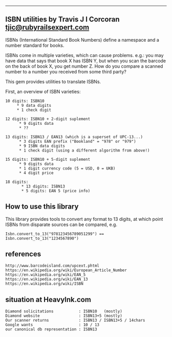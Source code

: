 ----------
 ISBN utilities
       by Travis J I Corcoran 
       tjic@rubyrailsexpert.com
----------

ISBNs (International Standard Book Numbers) define a namespace and
a number standard for books.

ISBNs come in multiple varieties, which can cause problems. e.g.:
you may have data that says that book X has ISBN Y, but when you
scan the barcode on the back of book X, you get number Z.  How do
you compare a scanned number to a number you received from some
third party?

This gem provides utilities to translate ISBNs.

First, an overview of ISBN varieties:


	10 digits: ISBN10
		 * 9 data digits
		 * 1 check digit

	12 digits: ISBN10 + 2-digit suplement
		  * 9 digits data
		  * ??

	13 digits: ISBN13 / EAN13 (which is a superset of UPC-13...)
		  * 3 digits EAN prefix ("Bookland" = "978" or "979")
		  * 9 ISBN data digits
		  * 1 check digit (using a different algorithm from above!)

	15 digits: ISBN10 + 5-digit suplement
		  * 9 digits data
		  * 1 digit currency code (5 = USD, 0 = UKB)
		  * 4 digit price

	18 digits:
		   * 13 digits: ISBN13
		   * 5 digits: EAN 5 (price info)

How to use this library
------------------------

This library provides tools to convert any format to 13 digits, at
which point ISBNs from disparate sources can be compared, e.g.

    Isbn.convert_to_13("978123456789051299") == Isbn.convert_to_13("1234567890")


references
-----------
	http://www.barcodeisland.com/upcext.phtml
	https://en.wikipedia.org/wiki/European_Article_Number
	https://en.wikipedia.org/wiki/EAN_5
	https://en.wikipedia.org/wiki/EAN_13
	https://en.wikipedia.org/wiki/ISBN


situation at HeavyInk.com
--------------
	Diamond solicitations           : ISBN10   (mostly)
	Diamond website                 : ISBN13+5 (mostly)
	Our scanner returns             : ISBN13 / ISBN13+5 / 14chars
	Google wants                    : 10 / 13
	our canonical db representation : ISBN13

